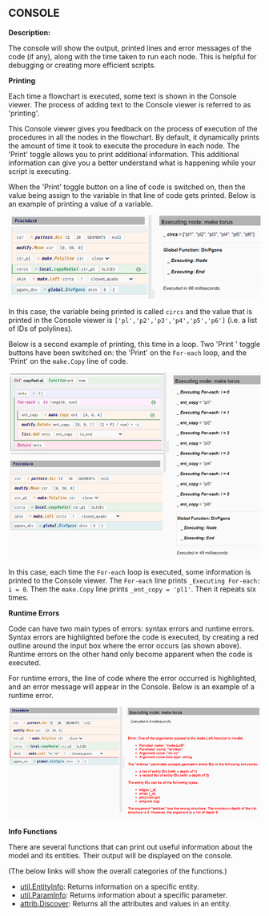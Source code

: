 ## CONSOLE  
  
**Description:** 

The console will show the output, printed lines and error messages of the code (if any), along
with the time taken to run each node. This is helpful for debugging or creating more efficient
scripts.

**Printing**

Each time a flowchart is executed, some text is shown in the Console viewer. The process of adding text to the Console viewer is referred to as 'printing'.

This Console viewer gives you feedback on the process of execution of the procedures in all the nodes in the flowchart. By default, it dynamically prints the amount of time it took to execute the procedure in each node. The 'Print' toggle allows you to print additional information. This additional information can give you a better understand what is happening while your script is executing. 

When the 'Print' toggle button on a line of code is switched on, then the value being assign to the variable in that line of code gets printed. Below is an example of printing a value of a variable.

![Printing variables](assets/typedoc-json/docUI/imgs/editor_print_variable.png)

In this case, the variable being printed is called `circs` and the value that is printed in the Console viewer is `['pl','p2','p3','p4','p5','p6']` (i.e. a list of IDs of polylines).

Below is a second example of printing, this time in a loop. Two 'Print ' toggle buttons have been switched on: the 'Print' on the `For-each` loop, and the 'Print' on the `make.Copy` line of code. 

![Printing variables in a loop](assets/typedoc-json/docUI/imgs/editor_print_loop.png)

In this case, each time the `For-each` loop is executed, some information is printed to the Console viewer. The `For-each` line prints `_Executing For-each: i = 0`. Then the `make.Copy` line prints `_ent_copy = 'pl1'`. Then it repeats six times.

**Runtime Errors**

Code can have two main types of errors: syntax errors and runtime errors. Syntax errors are highlighted before the code is executed, by creating a red outline around the input box where the error occurs (as shown above). Runtime errors on the other hand only become apparent when the code is executed.

For runtime errors, the line of code where the error occurred is highlighted, and an error message will appear in the Console. Below is an example of a runtime error. 

![Example of a runtime error](assets/typedoc-json/docUI/imgs/editor_runtime_error.png)

**Info Functions**

There are several functions that can print out useful information about the model and its entities. 
Their output will be displayed on the console.

(The below links will show the overall categories of the functions.)

* [util.EntityInfo](/gallery?defaultViewer=doc&docSection=Func.util): Returns information on a specific entity. 
* [util.ParamInfo](/gallery?defaultViewer=doc&docSection=Func.util): Returns information about a specific parameter. 
* [attrib.Discover](/gallery?defaultViewer=doc&docSection=Func.attrib): Returns all the attributes and values in an entity. 
  
